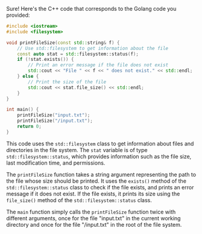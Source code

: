 Sure! Here's the C++ code that corresponds to the Golang code you provided:
```cpp
#include <iostream>
#include <filesystem>

void printFileSize(const std::string& f) {
    // Use std::filesystem to get information about the file
    const auto stat = std::filesystem::status(f);
    if (!stat.exists()) {
        // Print an error message if the file does not exist
        std::cout << "File " << f << " does not exist." << std::endl;
    } else {
        // Print the size of the file
        std::cout << stat.file_size() << std::endl;
    }
}

int main() {
    printFileSize("input.txt");
    printFileSize("/input.txt");
    return 0;
}
```
This code uses the `std::filesystem` class to get information about files and directories in the file system. The `stat` variable is of type `std::filesystem::status`, which provides information such as the file size, last modification time, and permissions.

The `printFileSize` function takes a string argument representing the path to the file whose size should be printed. It uses the `exists()` method of the `std::filesystem::status` class to check if the file exists, and prints an error message if it does not exist. If the file exists, it prints its size using the `file_size()` method of the `std::filesystem::status` class.

The `main` function simply calls the `printFileSize` function twice with different arguments, once for the file "input.txt" in the current working directory and once for the file "/input.txt" in the root of the file system.
